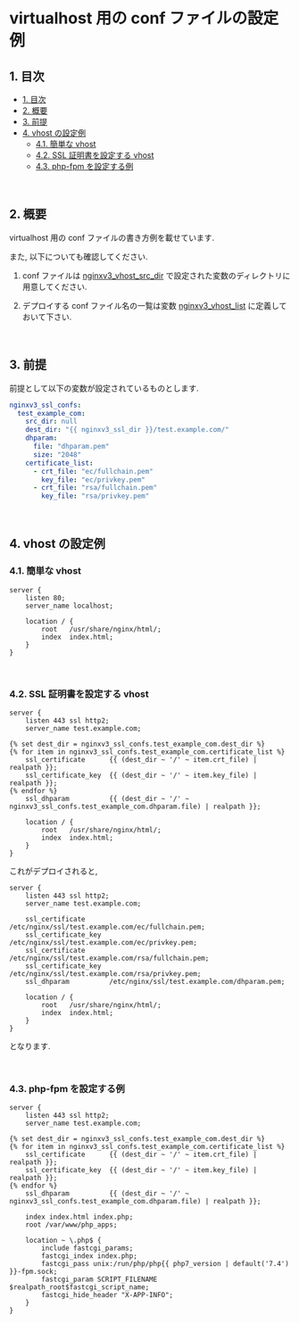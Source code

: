 # virtualhost 用の conf ファイルの設定例

## 1. 目次

<!-- TOC depthFrom:2 -->

- [1. 目次](#1-目次)
- [2. 概要](#2-概要)
- [3. 前提](#3-前提)
- [4. vhost の設定例](#4-vhost-の設定例)
    - [4.1. 簡単な vhost](#41-簡単な-vhost)
    - [4.2. SSL 証明書を設定する vhost](#42-ssl-証明書を設定する-vhost)
    - [4.3. php-fpm を設定する例](#43-php-fpm-を設定する例)

<!-- /TOC -->

<br>

## 2. 概要

virtualhost 用の conf ファイルの書き方例を載せています.

また, 以下についても確認してください.

1. conf ファイルは [nginxv3_vhost_src_dir](../README.md#nginxv3_vhost_src_dir) で設定された変数のディレクトリに用意してください.

2. デプロイする conf ファイル名の一覧は変数 [nginxv3_vhost_list](../README.md#nginxv3_vhost_list) に定義しておいて下さい.

<br>

## 3. 前提

前提として以下の変数が設定されているものとします.

```yaml
nginxv3_ssl_confs:
  test_example_com:
    src_dir: null
    dest_dir: "{{ nginxv3_ssl_dir }}/test.example.com/"
    dhparam:
      file: "dhparam.pem"
      size: "2048"
    certificate_list:
      - crt_file: "ec/fullchain.pem"
        key_file: "ec/privkey.pem"
      - crt_file: "rsa/fullchain.pem"
        key_file: "rsa/privkey.pem"
```

<br>

## 4. vhost の設定例

### 4.1. 簡単な vhost

```
server {
    listen 80;
    server_name localhost;

    location / {
        root   /usr/share/nginx/html/;
        index  index.html;
    }
}
```

<br>

### 4.2. SSL 証明書を設定する vhost

```
server {
    listen 443 ssl http2;
    server_name test.example.com;

{% set dest_dir = nginxv3_ssl_confs.test_example_com.dest_dir %}
{% for item in nginxv3_ssl_confs.test_example_com.certificate_list %}
    ssl_certificate      {{ (dest_dir ~ '/' ~ item.crt_file) | realpath }};
    ssl_certificate_key  {{ (dest_dir ~ '/' ~ item.key_file) | realpath }};
{% endfor %}
    ssl_dhparam          {{ (dest_dir ~ '/' ~ nginxv3_ssl_confs.test_example_com.dhparam.file) | realpath }};

    location / {
        root   /usr/share/nginx/html/;
        index  index.html;
    }
}
```

これがデプロイされると, 

```
server {
    listen 443 ssl http2;
    server_name test.example.com;

    ssl_certificate      /etc/nginx/ssl/test.example.com/ec/fullchain.pem;
    ssl_certificate_key  /etc/nginx/ssl/test.example.com/ec/privkey.pem;
    ssl_certificate      /etc/nginx/ssl/test.example.com/rsa/fullchain.pem;
    ssl_certificate_key  /etc/nginx/ssl/test.example.com/rsa/privkey.pem;
    ssl_dhparam          /etc/nginx/ssl/test.example.com/dhparam.pem;

    location / {
        root   /usr/share/nginx/html/;
        index  index.html;
    }
}
```

となります.

<br>

### 4.3. php-fpm を設定する例

```
server {
    listen 443 ssl http2;
    server_name test.example.com;

{% set dest_dir = nginxv3_ssl_confs.test_example_com.dest_dir %}
{% for item in nginxv3_ssl_confs.test_example_com.certificate_list %}
    ssl_certificate      {{ (dest_dir ~ '/' ~ item.crt_file) | realpath }};
    ssl_certificate_key  {{ (dest_dir ~ '/' ~ item.key_file) | realpath }};
{% endfor %}
    ssl_dhparam          {{ (dest_dir ~ '/' ~ nginxv3_ssl_confs.test_example_com.dhparam.file) | realpath }};

    index index.html index.php;
    root /var/www/php_apps;

    location ~ \.php$ {
        include fastcgi_params;
        fastcgi_index index.php;
        fastcgi_pass unix:/run/php/php{{ php7_version | default('7.4') }}-fpm.sock;
        fastcgi_param SCRIPT_FILENAME  $realpath_root$fastcgi_script_name;
        fastcgi_hide_header "X-APP-INFO";
    }
}
```